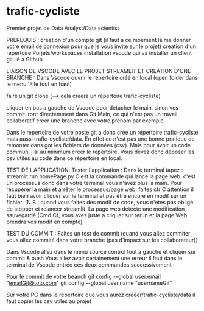 # trafic-cycliste
Premier projet de Data Analyst/Data scientist

PREREQUIS : 
creation d'un compte git (il faut a ce moement là me donner votre email de connexion pour que je vous invite sur le projet)
creation d'un repertoire Porjets/workspaces
installation vscode qui va installer un client git lié a Github

LIAISON DE VSCODE AVEC LE PROJET STREAMLIT ET CREATION D'UNE BRANCHE :
Dans Vscode ouvrir le répertoire créé en local (open folder dans le menu 'File tout en haut)

faire un git clone  (--> cela creera un répertoire trafic-cycliste)

cliquer en bas a gauche de Vscode pour detacher le main, sinon vos commit iront directemment dans Git Main, ce qui n'est pas un travail collaboratif
creer une branche avec votre prénom par exemple.

Dans le repertoire de votre poste git a donc créé un répertoire trafic-cycliste mais aussi trafic-cycliste/data.
En effet ce n'est pas une bonne pratique de remonter dans got les fichiers de données (csv). Mais pour avoir un code commun, j'ai au minimum créer le répertoire.
Vous devez donc déposer les csv utiles au code dans ce répertoire en local.

TEST DE L'APPLICATION:
Tester l'application : Dans le terminal tapez : streamlit run homePage.py
C'est la commande qui lance la page web. c'est un processus donc dans votre terminal vous n'avez plus la main. Pour récupérer la main et arrêter le processus/page web,
faites ctr C attention il faut bien avoir cliquer sur le terminal et pas être encore en modif sur un fichier.
(N.B : quand vous faites des modif de code, vous n'etes pas obligé de stopper et relancer streamlit. La page web detecte une modification sauvegardé (Cmd C),
vous avez juste a cliquer sur rerun et la page Web prendra vos modif en compte)

TEST DU COMMIT : 
Faites un test de commit (quand vous allez commiter vous allez commité dans votre branche (pas d'impact sur les collaborateur))

Dans Vscode allez dans le menu source control tout a gauche et cliquer sur commit & push
Vous allez avoir certainement une erreur il faut dans le terminal de Vscode entrée ces deux commandes successivement :

Pour le commit de votre beanch
git config --global user.email "emailGit@toto.com"
git config --global user.name "usernameGit"


Sur votre PC dans le repertoire que vous aurez crééer/trafic-cycliste/data il faut copier les csv utiles au projet